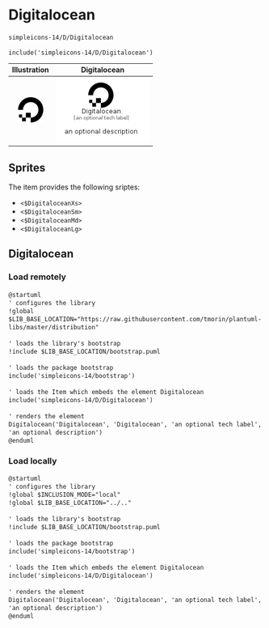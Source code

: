 # Digitalocean


```text
simpleicons-14/D/Digitalocean
```

```text
include('simpleicons-14/D/Digitalocean')
```



| Illustration | Digitalocean |
| :---: | :---: |
| ![illustration for Illustration](../../simpleicons-14/D/Digitalocean.png) | ![illustration for Digitalocean](../../simpleicons-14/D/Digitalocean.Local.png) |



## Sprites
The item provides the following sriptes:

- `<$DigitaloceanXs>`
- `<$DigitaloceanSm>`
- `<$DigitaloceanMd>`
- `<$DigitaloceanLg>`





## Digitalocean

### Load remotely
```plantuml
@startuml
' configures the library
!global $LIB_BASE_LOCATION="https://raw.githubusercontent.com/tmorin/plantuml-libs/master/distribution"

' loads the library's bootstrap
!include $LIB_BASE_LOCATION/bootstrap.puml

' loads the package bootstrap
include('simpleicons-14/bootstrap')

' loads the Item which embeds the element Digitalocean
include('simpleicons-14/D/Digitalocean')

' renders the element
Digitalocean('Digitalocean', 'Digitalocean', 'an optional tech label', 'an optional description')
@enduml
```

### Load locally
```plantuml
@startuml
' configures the library
!global $INCLUSION_MODE="local"
!global $LIB_BASE_LOCATION="../.."

' loads the library's bootstrap
!include $LIB_BASE_LOCATION/bootstrap.puml

' loads the package bootstrap
include('simpleicons-14/bootstrap')

' loads the Item which embeds the element Digitalocean
include('simpleicons-14/D/Digitalocean')

' renders the element
Digitalocean('Digitalocean', 'Digitalocean', 'an optional tech label', 'an optional description')
@enduml
```

